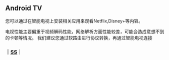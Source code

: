 ## Android TV
您可以通过在智能电视上安装相关应用来观看Netflix,Disney+等内容。

电视性能主要偏重于视频解码性能，网络解析方面性能较差，可能会造成意想不到的卡顿等情况。 我们建议您通过软路由进行协议转换，再通过智能电视连接

### ｜[SS]｜
[SS]: https://ghproxy.com/github.com/shadowsocks/shadowsocks-android/releases/download/v5.2.6/shadowsocks-tv--universal-v5.2.6.apk
